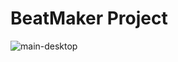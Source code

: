 # BeatMaker Project

![main-desktop](https://user-images.githubusercontent.com/49961945/103180584-c6a21900-488e-11eb-9066-2bfe13046de1.png)





